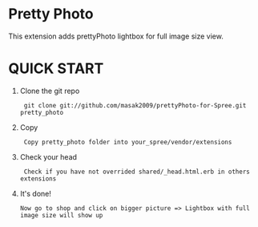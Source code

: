 Pretty Photo
===============

This extension adds prettyPhoto lightbox for full image size view.


QUICK START
===============
1. Clone the git repo

        git clone git://github.com/masak2009/prettyPhoto-for-Spree.git pretty_photo

2. Copy

        Copy pretty_photo folder into your_spree/vendor/extensions

3. Check your head

        Check if you have not overrided shared/_head.html.erb in others extensions

4. It's done!

       Now go to shop and click on bigger picture => Lightbox with full image size will show up

